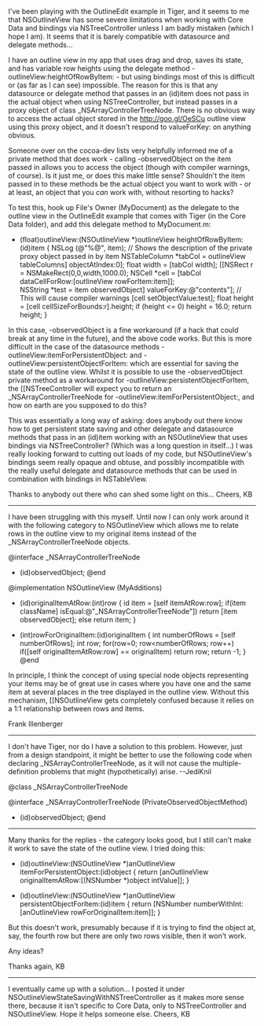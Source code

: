 I've been playing with the OutlineEdit example in Tiger, and it seems to me that NSOutlineView has some severe limitations when working with Core Data and bindings via NSTreeController unless I am badly mistaken (which I hope I am). It seems that it is barely compatible with datasource and delegate methods...

I have an outline view in my app that uses drag and drop, saves its state, and has variable row heights using the delegate method -outlineView:heightOfRowByItem: - but using bindings most of this is difficult or (as far as I can see) impossible. The reason for this is that any datasource or delegate method that passes in an (id)item does not pass in the actual object when using NSTreeController, but instead passes in a proxy object of class _NSArrayControllerTreeNode. There is no obvious way to access the actual object stored in the http://goo.gl/OeSCu outline view using this proxy object, and it doesn't respond to valueForKey: on anything obvious.

Someone over on the cocoa-dev lists very helpfully informed me of a private method that does work - calling -observedObject on the item passed in allows you to access the object (though with compiler warnings, of course). Is it just me, or does this make little sense? Shouldn't the item passed in to these methods be the actual object you want to work with - or at least, an object that you *can* work with, without resorting to hacks?

To test this, hook up File's Owner (MyDocument) as the delegate to the outline view in the OutlineEdit example that comes with Tiger (in the Core Data folder), and add this delegate method to MyDocument.m:

     
- (float)outlineView:(NSOutlineView *)outlineView heightOfRowByItem:(id)item
{
	NSLog (@"%@", item); // Shows the description of the private proxy object passed in by item
	NSTableColumn *tabCol = outlineView tableColumns] objectAtIndex:0];
	float width = [tabCol width];
	[[NSRect r = NSMakeRect(0,0,width,1000.0);
	NSCell *cell = [tabCol dataCellForRow:[outlineView rowForItem:item]];	
	NSString *test = item observedObject] valueForKey:@"contents"]; // This will cause compiler warnings
	[cell setObjectValue:test];
	float height = [cell cellSizeForBounds:r].height;
	if (height <= 0) height = 16.0;
	return height;
}
 

In this case, -observedObject is a fine workaround (if a hack that could break at any time in the future), and the above code works. But this is more difficult in the case of the datasource methods -outlineView:itemForPersistentObject: and -outlineView:persistentObjectForItem: which are essential for saving the state of the outline view. Whilst it is possible to use the -observedObject private method as a workaround for -outlineView:persistentObjectForItem, the [[NSTreeController will expect you to return an _NSArrayControllerTreeNode for -outlineView:itemForPersistentObject:, and how on earth are you supposed to do this?

This was essentially a long way of asking: does anybody out there know how to get persistent state saving and other delegate and datasource methods that pass in an (id)item working with an NSOutlineView that uses bindings via NSTreeController? (Which was a long question in itself...) I was really looking forward to cutting out loads of my code, but NSOutlineView's bindings seem really opaque and obtuse, and possibly incompatible with the really useful delegate and datasource methods that can be used in combination with bindings in NSTableView.

Thanks to anybody out there who can shed some light on this...
Cheers,
KB

----
I have been struggling with this myself. Until now I can only work around it with the following category to NSOutlineView which allows me to relate rows in the outline view to my original items instead of the _NSArrayControllerTreeNode objects. 

    
@interface _NSArrayControllerTreeNode
- (id)observedObject;
@end

@implementation NSOutlineView (MyAdditions)

- (id)originalItemAtRow:(int)row
{
	id item = [self itemAtRow:row];
	if(item className] isEqual:@"_NSArrayControllerTreeNode"])
		return [item observedObject];
	else
		return item;
}

- (int)rowForOriginalItem:(id)originalItem
{
	int numberOfRows = [self numberOfRows];
	int row;
	for(row=0; row<numberOfRows; row++)
		if([self originalItemAtRow:row] == originalItem)
			return row;
	return -1;
}
@end
 

In principle, I think the concept of using special node objects representing your items may be of great use in cases where you have one and the same item at several places in the tree displayed in the outline view. Without this mechanism, [[NSOutlineView gets completely confused because it relies on a 1:1 relationship between rows and items.

Frank Illenberger

----
I don't have Tiger, nor do I have a solution to this problem. However, just from a design standpoint, it might be better to use the following code when declaring     _NSArrayControllerTreeNode, as it will not cause the multiple-definition problems that might (hypothetically) arise. --JediKnil
    
@class _NSArrayControllerTreeNode

@interface _NSArrayControllerTreeNode (PrivateObservedObjectMethod)
- (id)observedObject;
@end


----

Many thanks for the replies - the category looks good, but I still can't make it work to save the state of the outline view. I tried doing this:

    
- (id)outlineView:(NSOutlineView *)anOutlineView itemForPersistentObject:(id)object
{
	return [anOutlineView originalItemAtRow:[(NSNumber *)object intValue]];
}

- (id)outlineView:(NSOutlineView *)anOutlineView persistentObjectForItem:(id)item
{
	return [NSNumber numberWithInt:[anOutlineView rowForOriginalItem:item]];
}


But this doesn't work, presumably because if it is trying to find the object at, say, the fourth row but there are only two rows visible, then it won't work.

Any ideas?

Thanks again,
KB

----

I eventually came up with a solution... I posted it under NSOutlineViewStateSavingWithNSTreeController as it makes more sense there, because it isn't specific to Core Data, only to NSTreeController and NSOutlineView. Hope it helps someone else.
Cheers,
KB

